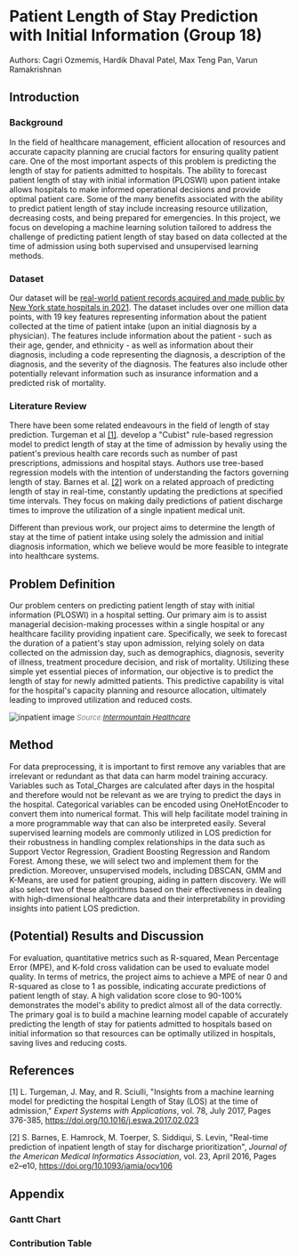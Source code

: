 # Patient Length of Stay Prediction with Initial Information (Group 18)

Authors: Cagri Ozmemis, Hardik Dhaval Patel, Max Teng Pan, Varun Ramakrishnan

## Introduction

### Background

In the field of healthcare management, efficient allocation of resources and accurate capacity planning are crucial factors for ensuring quality patient care.
One of the most important aspects of this problem is predicting the length of stay for patients admitted to hospitals. The ability to forecast patient length of stay with initial information (PLOSWI) upon patient intake allows hospitals to make informed operational decisions and provide optimal patient care.
Some of the many benefits associated with the ability to predict patient length of stay include increasing resource utilization, decreasing costs, and being prepared for emergencies. In this project, we focus on developing a machine learning solution tailored to address the challenge of predicting patient length of stay based on data collected at the time of admission using both supervised and unsupervised learning methods.

### Dataset

Our dataset will be [real-world patient records acquired and made public by New York state hospitals in 2021](https://data.world/johnsnowlabs/hospital-inpatient-treatment-discharges-2021). The dataset includes over one million data points, with 19 key features representing information about the patient collected at the time of patient intake (upon an initial diagnosis by a physician). The features include information about the patient - such as their age, gender, and ethnicity - as well as information about their diagnosis, including a code representing the diagnosis, a description of the diagnosis, and the severity of the diagnosis.
The features also include other potentially relevant information such as insurance information and a predicted risk of mortality.


### Literature Review

There have been some related endeavours in the field of length of stay prediction. Turgeman et al [[1]](#1). develop a "Cubist" rule-based regression model to predict length of stay at the time of admission by hevaliy using the patient's previous health care records such as number of past prescriptions, admissions and hospital stays. Authors use tree-based regression models with the intention of understanding the factors governing length of stay. Barnes et al. [[2]](#2) work on a related approach of predicting length of stay in real-time, constantly updating the predictions at specified time intervals. They focus on making daily predictions of patient discharge times to improve the utilization of a single inpatient medical unit. 

Different than previous work, our project aims to determine the length of stay at the time of patient intake using solely the admission and initial diagnosis information, which we believe would be more feasible to integrate into healthcare systems.

## Problem Definition

Our problem centers on predicting patient length of stay with initial information (PLOSWI) in a hospital setting. Our primary aim is to assist managerial decision-making processes within a single hospital or any healthcare facility providing inpatient care. Specifically, we seek to forecast the duration of a patient's stay upon admission, relying solely on data collected on the admission day, such as demographics, diagnosis, severity of illness, treatment procedure decision, and risk of mortality. Utilizing these simple yet essential pieces of information, our objective is to predict the length of stay for newly admitted patients. This predictive capability is vital for the hospital's capacity planning and resource allocation, ultimately leading to improved utilization and reduced costs.

![inpatient image](https://intermountainhealthcare.org/-/media/images/images-sc9/medical-specialties/behavioral-health/hospital-patient-16x9.ashx?mw=500)
<span style="font-size:small; color:grey; font-style:italic;">Source:[Intermountain Healthcare](https://intermountainhealthcare.org/medical-specialties/behavioral-health/)</span>


## Method

For data preprocessing, it is important to first remove any variables that are irrelevant or redundant as that data can harm model training accuracy. Variables such as Total_Charges are calculated after days in the hospital and therefore would not be relevant as we are trying to predict the days in the hospital. Categorical variables can be encoded using OneHotEncoder to convert them into numerical format. This will help facilitate model training in a more programmable way that can also be interpreted easily. Several supervised learning models are commonly utilized in LOS prediction for their robustness in handling complex relationships in the data such as Support Vector Regression, Gradient Boosting Regression and Random Forest. Among these, we will select two and implement them for the prediction. Moreover, unsupervised models, including DBSCAN, GMM and K-Means, are used for patient grouping, aiding in pattern discovery. We will also select two of these algorithms based on their effectiveness in dealing with high-dimensional healthcare data and their interpretability in providing insights into patient LOS prediction.

## (Potential) Results and Discussion

For evaluation, quantitative metrics such as R-squared, Mean Percentage Error (MPE), and K-fold cross validation can be used to evaluate model quality. In terms of metrics, the project aims to achieve a MPE of near 0 and R-squared as close to 1 as possible, indicating accurate predictions of patient length of stay. A high validation score close to 90-100% demonstrates the model's ability to predict almost all of the data correctly. The primary goal is to build a machine learning model capable of accurately predicting the length of stay for patients admitted to hospitals based on initial information so that resources can be optimally utilized in hospitals, saving lives and reducing costs.

## References

<a id="1">[1]</a>
L. Turgeman, J. May, and R. Sciulli,
"Insights from a machine learning model for predicting the hospital Length of Stay (LOS) at the time of admission,"
*Expert Systems with Applications*,
vol. 78,
July 2017,
Pages 376-385,
https://doi.org/10.1016/j.eswa.2017.02.023


<a id="2">[2]</a>
S. Barnes, E. Hamrock, M. Toerper, S. Siddiqui, S. Levin,
"Real-time prediction of inpatient length of stay for discharge prioritization",
*Journal of the American Medical Informatics Association*,
vol. 23,
April 2016,
Pages e2–e10,
https://doi.org/10.1093/jamia/ocv106




## Appendix

### Gantt Chart

### Contribution Table
